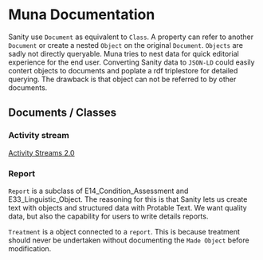 # Muna Documentation

Sanity use `Document` as equivalent to `Class`. A property can refer to another `Document` or create a nested `Object` on the original `Document`. `Objects` are sadly not directly queryable. Muna tries to nest data for quick editorial experience for the end user. Converting Sanity data to `JSON-LD` could easily contert objects to documents and poplate a rdf triplestore for detailed querying. The drawback is that object can not be referred to by other documents.

## Documents / Classes

### Activity stream

[Activity Streams 2.0](https://www.w3.org/TR/activitystreams-core/)

### Report

`Report` is a subclass of E14_Condition_Assessment and E33_Linguistic_Object. The reasoning for this is that Sanity lets us create text with objects and structured data with Protable Text. We want quality data, but also the capability for users to write details reports. 

`Treatment` is a object connected to a `report`. This is because treatment should never be undertaken without documenting the `Made Object` before modification.
